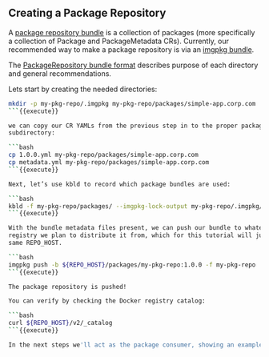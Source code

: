 ## Creating a Package Repository

A [package repository bundle](https://carvel.dev/kapp-controller/docs/latest/packaging/#package-repository-bundle-format)
is a collection of packages (more specifically a collection of Package and PackageMetadata CRs).
Currently, our recommended way to make a package repository is via an [imgpkg bundle](https://carvel.dev/imgpkg/docs/latest/resources/#bundle).

The [PackageRepository bundle format](https://carvel.dev/kapp-controller/docs/latest/packaging/#package-repository-bundle-format) describes purpose of each directory and general recommendations.

Lets start by creating the needed directories:

```bash
mkdir -p my-pkg-repo/.imgpkg my-pkg-repo/packages/simple-app.corp.com
```{{execute}}

we can copy our CR YAMLs from the previous step in to the proper packages
subdirectory:

```bash
cp 1.0.0.yml my-pkg-repo/packages/simple-app.corp.com
cp metadata.yml my-pkg-repo/packages/simple-app.corp.com
```{{execute}}

Next, let’s use kbld to record which package bundles are used:

```bash
kbld -f my-pkg-repo/packages/ --imgpkg-lock-output my-pkg-repo/.imgpkg/images.yml
```{{execute}}

With the bundle metadata files present, we can push our bundle to whatever OCI
registry we plan to distribute it from, which for this tutorial will just be our
same REPO_HOST.

```bash
imgpkg push -b ${REPO_HOST}/packages/my-pkg-repo:1.0.0 -f my-pkg-repo
```{{execute}}

The package repository is pushed!

You can verify by checking the Docker registry catalog:

```bash
curl ${REPO_HOST}/v2/_catalog
```{{execute}}

In the next steps we'll act as the package consumer, showing an example of adding and using a PackageRepository with kapp-controller.

